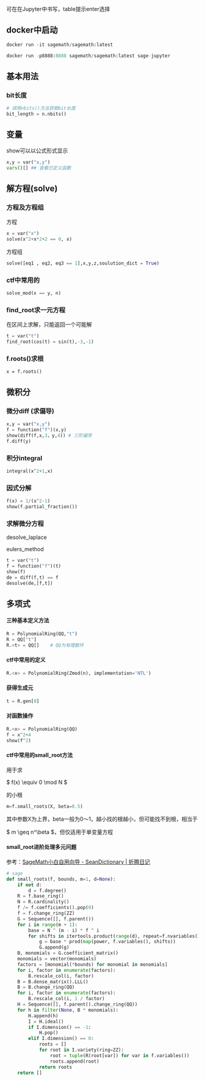 可在在Jupyter中书写，table提示enter选择

## docker中启动
```python
docker run -it sagemath/sagemath:latest
```

```python
docker run -p8888:8888 sagemath/sagemath:latest sage-jupyter
```

## 基本用法
### bit长度
```python
# 调用nbits()方法获取bit长度
bit_length = n.nbits()
```

## 变量
show可以以公式形式显示

```python
x,y = var("x,y")
vars()[] ## 查看已定义函数
```

## 解方程(solve)
### 方程及方程组
方程

```python
x = var("x")
solve(x^2+x*2+2 == 0, x)
```

方程组

```python
solve([eq1 , eq2, eq3 == 1],x,y,z,soulution_dict = True)
```

### ctf中常用的
```python
solve_mod(x == y, n)
```

### find_root求一元方程
在区间上求解，只能返回一个可能解

```python
t = var("t")
find_root(cos(t) = sin(t),-3,-1)
```

### f.roots()求根
```plain
x = f.roots()
```

## 微积分
### 微分diff (求偏导)
```python
x,y = var("x,y")
f = function("f")(x,y)
show(diff(f,x,3，y,4)) # 三阶偏导
f.diff(y)
```

### 积分integral
```python
integral(x^2+1,x)
```

### 因式分解
```python
f(x) = 1/(x^2-1)
show(f.partial_fraction())
```

### 求解微分方程
desolve_laplace 

eulers_method

```python
t = var("t")
f = function("f")(t)
show(f)
de = diff(f,t) == f
desolve(de,[f,t])
```

## 多项式
#### 三种基本定义方法
```python
R = PolynomialRing(QQ,"t")
R = QQ["t"]	
R.<t> = QQ[]	# QQ为有理数环
```

#### ctf中常用的定义
```python
R.<x> = PolynomialRing(Zmod(n), implementation='NTL')
```

#### 获得生成元
```python
t = R.gen[0]
```

#### 对函数操作
```python
R.<x> = PolynomialRing(QQ)
f = x^2+4
show(f^2)
```

#### ctf中常用的small_root方法
用于求

$ f(x) \equiv 0 \mod N $

的小根

```python
m=f.small_roots(X, beta=0.5)
```

其中参数X为上界，beta一般为0～1，越小找的根越小，但可能找不到根，相当于

$ m \geq n^\beta $，但仅适用于单变量方程

#### small_root进阶处理多元问题
参考：[SageMath小白自用向导 - SeanDictionary | 折腾日记](https://seandictionary.top/sagemath/)

```python
# sage
def small_roots(f, bounds, m=1, d=None):
    if not d:
        d = f.degree()
    R = f.base_ring()
    N = R.cardinality()
    f /= f.coefficients().pop(0)
    f = f.change_ring(ZZ)
    G = Sequence([], f.parent())
    for i in range(m + 1):
        base = N ^ (m - i) * f ^ i
        for shifts in itertools.product(range(d), repeat=f.nvariables()):
            g = base * prod(map(power, f.variables(), shifts))
            G.append(g)
    B, monomials = G.coefficient_matrix()
    monomials = vector(monomials)
    factors = [monomial(*bounds) for monomial in monomials]
    for i, factor in enumerate(factors):
        B.rescale_col(i, factor)
    B = B.dense_matrix().LLL()
    B = B.change_ring(QQ)
    for i, factor in enumerate(factors):
        B.rescale_col(i, 1 / factor)
    H = Sequence([], f.parent().change_ring(QQ))
    for h in filter(None, B * monomials):
        H.append(h)
        I = H.ideal()
        if I.dimension() == -1:
            H.pop()
        elif I.dimension() == 0:
            roots = []
            for root in I.variety(ring=ZZ):
                root = tuple(R(root[var]) for var in f.variables())
                roots.append(root)
            return roots
    return []
```


